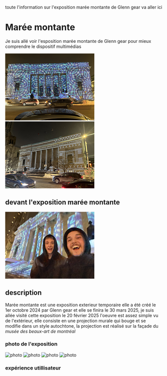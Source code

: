 toute l'information sur l'exposition marée montante de Glenn gear va aller ici


# Marée montante

Je suis allé voir l'esposition marée montante de Glenn gear pour mieux comprendre le dispositif multimédias

 ![photo](media/enssemble_glenn_gear_LB.png) ![photo](media/devant_de_cote_glenn_gear_LB.png)

## devant l'exposition marée montante

![photo](media/devant_glenn_gear_LB.png)

## description

Marée montante est une exposition exterieur temporaire elle a été créé le 1er octobre 2024 par Glenn gear et elle se finira le 30 mars 2025, je suis allée visité cette exposition le 20 février 2025 l'oeuvre est assez simple vu de l'extérieur, elle consiste en une projection murale qui bouge et se modifie dans un style autochtone, la projection est réalisé sur la façade du *musée des beaux-art de montréal*

### photo de l'exposition

![photo](media/.png) ![photo](media.png) ![photo](media/.png) ![photo](media/.png)


### expérience utillisateur 



